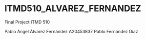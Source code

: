 # ITMD510_ALVAREZ_FERNANDEZ
Final Project ITMD 510 

Pablo Ángel Álvarez Fernández A20453837
Pablo Fernández Diaz